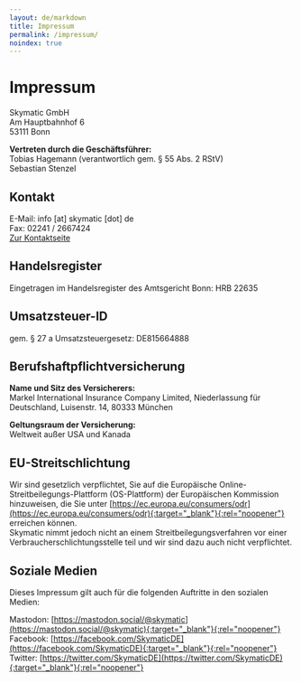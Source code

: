 ```yaml
---
layout: de/markdown
title: Impressum
permalink: /impressum/
noindex: true
---
```

# Impressum

Skymatic GmbH<br/>
Am Hauptbahnhof 6<br/>
53111 Bonn

<strong>Vertreten durch die Geschäftsführer:</strong><br/>
Tobias Hagemann (verantwortlich gem. § 55 Abs. 2 RStV)<br/>
Sebastian Stenzel

## Kontakt
E-Mail: info [at] skymatic [dot] de<br/>
Fax: 02241 / 2667424<br/>
[Zur Kontaktseite](/contact/)

## Handelsregister 
Eingetragen im Handelsregister des Amtsgericht Bonn: HRB 22635

## Umsatzsteuer-ID
gem. § 27 a Umsatzsteuergesetz: DE815664888

## Berufshaftpflichtversicherung
<strong>Name und Sitz des Versicherers:</strong><br/>
Markel International Insurance Company Limited, Niederlassung für Deutschland, Luisenstr. 14, 80333 München

<strong>Geltungsraum der Versicherung:</strong><br/>
Weltweit außer USA und Kanada

## EU-Streitschlichtung
Wir sind gesetzlich verpflichtet, Sie auf die Europäische Online-Streitbeilegungs-Plattform (OS-Plattform) der Europäischen Kommission hinzuweisen, die Sie unter [https://ec.europa.eu/consumers/odr](https://ec.europa.eu/consumers/odr){:target="_blank"}{:rel="noopener"} erreichen können.<br/>
Skymatic nimmt jedoch nicht an einem Streitbeilegungsverfahren vor einer Verbraucherschlichtungsstelle teil und wir sind dazu auch nicht verpflichtet.

## Soziale Medien
Dieses Impressum gilt auch für die folgenden Auftritte in den sozialen Medien:

Mastodon: [https://mastodon.social/@skymatic](https://mastodon.social/@skymatic){:target="_blank"}{:rel="noopener"}<br/>
Facebook: [https://facebook.com/SkymaticDE](https://facebook.com/SkymaticDE){:target="_blank"}{:rel="noopener"}<br/>
Twitter: [https://twitter.com/SkymaticDE](https://twitter.com/SkymaticDE){:target="_blank"}{:rel="noopener"}
